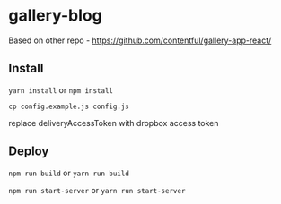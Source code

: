 # gallery-blog

Based on other repo - https://github.com/contentful/gallery-app-react/

## Install

`yarn install`
or
`npm install`

`cp config.example.js config.js`

replace deliveryAccessToken with dropbox access token


## Deploy

`npm run build`
or
`yarn run build`

`npm run start-server`
or
`yarn run start-server`


